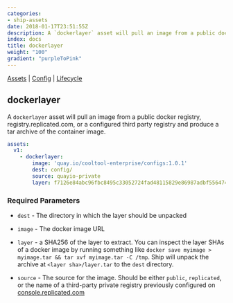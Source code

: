 ```yaml
---
categories:
- ship-assets
date: 2018-01-17T23:51:55Z
description: A `dockerlayer` asset will pull an image from a public docker registry, registry.replicated.com, or a configured third party registry and produce a tar archive of the container image.
index: docs
title: dockerlayer
weight: "100"
gradient: "purpleToPink"
---
```


[Assets](/api/ship-assets/assets) | [Config](/api/ship-config/config) | [Lifecycle](/api/ship-lifecycle/lifecycle) 

## dockerlayer

A `dockerlayer` asset will pull an image from a public docker registry, registry.replicated.com, or a configured third party registry and produce a tar archive of the container image.


```yaml
assets:
  v1:
    - dockerlayer:
        image: 'quay.io/cooltool-enterprise/configs:1.0.1'
        dest: config/
        source: quayio-private
        layer: f7126e84abc96fbc8495c33052724fad48115829e86987adbf556474f0ead5c1
```

    
### Required Parameters


- `dest` - The directory in which the layer should be unpacked


- `image` - The docker image URL


- `layer` - a SHA256 of the layer to extract. You can inspect the layer SHAs of a docker image by running something like `docker save myimage > myimage.tar && tar xvf myimage.tar -C /tmp`. Ship will unpack the archive at `<layer sha>/layer.tar` to the `dest` directory.


- `source` - The source for the image. Should be either `public`, `replicated`, or the name of a third-party private registry previously configured on [console.replicated.com](https://console.replicated.com)


    
    